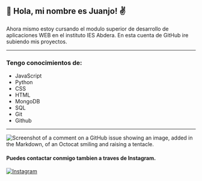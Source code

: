 ## 🙋 Hola, mi nombre es Juanjo! ✌️

Ahora mismo estoy cursando el modulo superior de desarrollo de aplicaciones WEB en el instituto IES Abdera.
En esta cuenta de GitHub ire subiendo mis proyectos.

____________________________________________________________________________________________________________
### Tengo conocimientos de: 
* JavaScript
* Python
* CSS
* HTML
* MongoDB
* SQL
* Git
* Github
____________________________________________________________________________________________________________
<picture>
    <source media="(prefers-color-scheme: light)" srcset="https://user-images.githubusercontent.com/25423296/163456779-a8556205-d0a5-45e2-ac17-42d089e3c3f8.png">
</picture>

![Screenshot of a comment on a GitHub issue showing an image, added in the Markdown, of an Octocat smiling and raising a tentacle.](https://myoctocat.com/assets/images/base-octocat.svg)
#### Puedes contactar conmigo tambien a traves de Instagram.
[![Instagram](https://img.shields.io/badge/Instagram-@kuakoze-E4405F?style=for-the-badge&logo=instagram&logoColor=white&labelColor=101010)](https://instagram.com/kuakoze)
<!--
**kuakoze/kuakoze** is a ✨ _special_ ✨ repository because its `README.md` (this file) appears on your GitHub profile.

Here are some ideas to get you started:

- 🔭 I’m currently working on ...
- 🌱 I’m currently learning ...
- 👯 I’m looking to collaborate on ...
- 🤔 I’m looking for help with ...
- 💬 Ask me about ...
- 📫 How to reach me: ...
- 😄 Pronouns: ...
- ⚡ Fun fact: ...
-->
